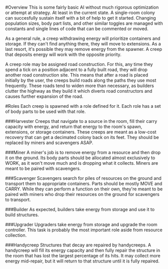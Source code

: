 #Overview
This is some fairly basic AI without much rigorous optimization or attempt at strategy. At least in the current state. A single-room colony can succesfully sustain itself with a bit of help to get it started. Changing population sizes, body part lists, and other similar toggles are managed with constants and single lines of code that can be commented or moved.

As a general rule, a creep withdrawing energy will prioritize containers and storage. If they can't find anything there, they will move to extensions. As a last resort, it's possible they may remove energy from the spawner. A creep that deposits energy will work with the opposite priority.

A creep role may be assigned road construction. For this, any time they spend a tick on a position adjacent to a fully built road, they will drop another road construction site. This means that after a road is placed initially by the user, the creeps build roads along the paths they use most frequently. These roads tend to widen more than necessary, as builders clutter the highway as they build it which diverts road constructors and causes further expansion of the road.

#Roles
Each creep is spawned with a role defined for it. Each role has a set of body parts to be used with that role.

###Harvester
Creeps that navigate to a source in the room, fill their carry capacity with energy, and return that energy to the room's spawn, extensions, or storage containers. These creeps are meant as a low-cost recovery that can get a decimated colony back on its feet. They should be replaced by miners and scavengers ASAP.

###Miner
A miner's job is to remove energy from a resource and then drop it on the ground. Its body parts should be allocated almost exclusively to WORK, as it won't move much and is dropping what it collects. Miners are meant to be paired with scavengers.

###Scavenger
Scavengers search for piles of resources on the ground and transport them to appropriate containers. Parts should be mostly MOVE and CARRY. While they can perform a function on their own, they're meant to be paired with miners who drop their resources on the ground for scavengers to transport.

###Builder
As expected, builders take energy from storage and use it to build structures.

###Upgrader
Upgraders take energy from storage and upgrade the room controller. This task is probably the most important role aside from resource collection.

###Handycreep
Structures that decay are repaired by handycreeps. A handycreep will fill its energy capacity and then fully repair the structure in the room that has lost the largest percentage of its hits. It may collect more energy mid-repair, but it will return to that structure until it is fully repaired.
